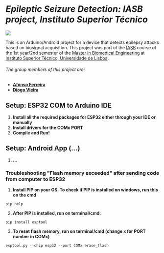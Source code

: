 # _Epileptic Seizure Detection: IASB project, Instituto Superior Técnico_ 

[![](https://www.ejp-eurad.eu/sites/default/files/2019-11/ist_logo.png)](https://tecnico.ulisboa.pt/en/)

This is an Arduino/Android project for a device that detects epilepsy attacks based on biosignal acquisition. This project was part of the [IASB](https://fenix.tecnico.ulisboa.pt/disciplinas/IAS511132646/2020-2021/2-semestre) course of the 1st year/2nd semester of the [Master in Biomedical Engineering](https://fenix.tecnico.ulisboa.pt/cursos/mebiom) at [Instituto Superior Técnico, Universidade de Lisboa](https://tecnico.ulisboa.pt/en/).

###### The group members of this project are: 
 - **[Afonso Ferreira]**
 - **[Diogo Vieira]**

## Setup: ESP32 COM to Arduino IDE

1. **Install all the required packages for ESP32 either through your IDE or manually**
2. **Install drivers for the COMx PORT**
3. **Compile and Run!**

## Setup: Android App (...)

1. **...**


### Troubleshooting "Flash memory exceeded" after sending code from computer to ESP32

1. **Install PIP on your OS. To check if PIP is installed on windows, run this on the cmd**
```batch
pip help
```
2. **After PIP is installed, run on terminal/cmd:**
```batch
pip install esptool
```
3. **To reset flash memory, run on terminal/cmd (change x for PORT number in COMx)**
```batch
esptool.py --chip esp32 --port COMx erase_flash
```


[//]: # (These are reference links used in the body of this note and get stripped out when the markdown processor does its job. There is no need to format nicely because it shouldn't be seen.)

   [Afonso Ferreira]: <https://github.com/afonsof3rreira>
   [Diogo Vieira]: <https://github.com/dunvvich>
